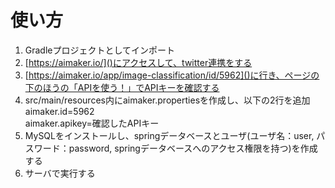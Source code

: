 # 使い方
1. Gradleプロジェクトとしてインポート
2. [https://aimaker.io/]()にアクセスして、twitter連携をする
3. [https://aimaker.io/app/image-classification/id/5962]()に行き、ページの下のほうの「APIを使う！」でAPIキーを確認する
4. src/main/resources内にaimaker.propertiesを作成し、以下の2行を追加  
aimaker.id=5962  
aimaker.apikey=確認したAPIキー
5. MySQLをインストールし、springデータベースとユーザ(ユーザ名：user, パスワード：password, springデータベースへのアクセス権限を持つ)を作成する
6. サーバで実行する
